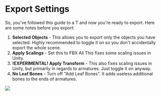 # Export Settings

So, you've followed this guide to a T and now you're ready to export. Here are some notes before you export:

1. **Selected Objects** - This allows you to export only the objects you have selected. Highly recommended to toggle it on so you don't accidentally export the whole scene.&#x20;
2. **Apply Scalings** - Set this to FBX All This fixes some scaling issues in Unity.&#x20;
3. **!EXPERIMENTAL! Apply Transform** - This also fixes scaling issues in Unity, but primarily in regards to armatures. Just toggle it on anyway.&#x20;
4. **No Leaf Bones** - Turn off "Add Leaf Bones". It adds useless additional bones to the ends of armatures.

![](https://lh4.googleusercontent.com/aDljMAp-hZPtpu8sbQVG6qfH6uOqLxL9t\_TGBMIKYAhn2cvSPoDPDXxeGTQzOTtYiwEqZ7-uZjnPz3eI\_Hl6meqWRGRVsfybwyV-TohN3GHGWWuF0suqIxPQtwlC1ts5tFZej8x8m8j444OuBjxkmQ)
